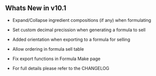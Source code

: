 Whats New in v10.1
--------------------------
- Expand/Collapse ingredient compositions (if any) when formulating
- Set custom decimal precission when generating a formula to sell
- Added orientation when exporting to a formula for selling
- Allow ordering in formula sell table
- Fix export functions in Formula Make page

- For full details please refer to the CHANGELOG
